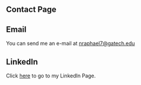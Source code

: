 ## Contact Page

## Email
You can send me an e-mail at nraphael7@gatech.edu

## LinkedIn
Click [here](https://www.linkedin.com/in/nelson-raphael-bb0271b6/) to go to my LinkedIn Page.
